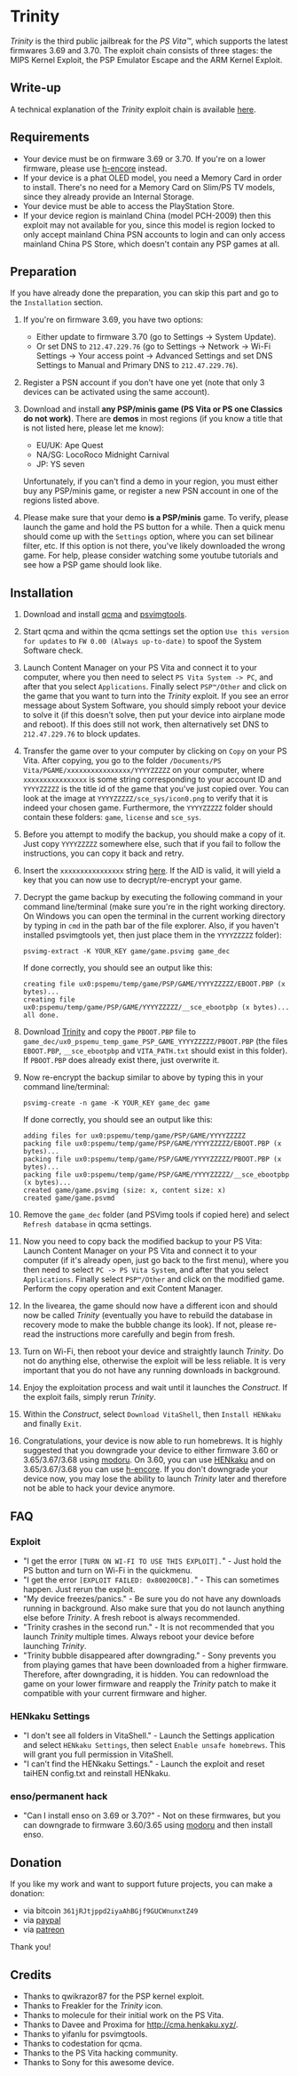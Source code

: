 # Trinity

*Trinity* is the third public jailbreak for the *PS Vita™*, which supports the latest firmwares 3.69 and 3.70. The exploit chain consists of three stages: the MIPS Kernel Exploit, the PSP Emulator Escape and the ARM Kernel Exploit.

## Write-up

A technical explanation of the *Trinity* exploit chain is available [here](<https://theofficialflow.github.io/2019/06/18/trinity.html>).

## Requirements

- Your device must be on firmware 3.69 or 3.70. If you're on a lower firmware, please use [h-encore](<https://github.com/TheOfficialFloW/h-encore>) instead.
- If your device is a phat OLED model, you need a Memory Card in order to install. There's no need for a Memory Card on Slim/PS TV models, since they already provide an Internal Storage.
- Your device must be able to access the PlayStation Store.
- If your device region is mainland China (model PCH-2009) then this exploit may not available for you, since this model is region locked to only accept mainland China PSN accounts to login and can only access mainland China PS Store, which doesn't contain any PSP games at all.

## Preparation

If you have already done the preparation, you can skip this part and go to the `Installation` section.

1. If you're on firmware 3.69, you have two options:

   - Either update to firmware 3.70 (go to Settings → System Update).
   - Or set DNS to `212.47.229.76` (go to Settings → Network → Wi-Fi Settings → Your access point → Advanced Settings and set DNS Settings to Manual and Primary DNS to `212.47.229.76`).

2. Register a PSN account if you don't have one yet (note that only 3 devices can be activated using the same account).

3. Download and install **any PSP/minis game (PS Vita or PS one Classics do not work)**. There are **demos** in most regions (if you know a title that is not listed here, please let me know):
   - EU/UK: Ape Quest
   - NA/SG: LocoRoco Midnight Carnival
   - JP: YS seven

   Unfortunately, if you can't find a demo in your region, you must either buy any PSP/minis game, or register a new PSN account in one of the regions listed above.

4. Please make sure that your demo **is a PSP/minis** game. To verify, please launch the game and hold the PS button for a while. Then a quick menu should come up with the `Settings` option, where you can set bilinear filter, etc. If this option is not there, you've likely downloaded the wrong game. For help, please consider watching some youtube tutorials and see how a PSP game should look like.


## Installation

1. Download and install [qcma](<https://codestation.github.io/qcma/>) and [psvimgtools](<https://github.com/yifanlu/psvimgtools/releases>).

2. Start qcma and within the qcma settings set the option `Use this version for updates` to `FW 0.00 (Always up-to-date)` to spoof the System Software check.

3. Launch Content Manager on your PS Vita and connect it to your computer, where you then need to select `PS Vita System -> PC`, and after that you select `Applications`. Finally select `PSP™/Other` and click on the game that you want to turn into the *Trinity* exploit. If you see an error message about System Software, you should simply reboot your device to solve it (if this doesn't solve, then put your device into airplane mode and reboot). If this does still not work, then alternatively set DNS to `212.47.229.76` to block updates.

4. Transfer the game over to your computer by clicking on `Copy` on your PS Vita. After copying, you go to the folder `/Documents/PS Vita/PGAME/xxxxxxxxxxxxxxxx/YYYYZZZZZ` on your computer, where `xxxxxxxxxxxxxxxx` is some string corresponding to your account ID and `YYYYZZZZZ` is the title id of the game that you've just copied over. You can look at the image at `YYYYZZZZZ/sce_sys/icon0.png` to verify that it is indeed your chosen game. Furthermore, the `YYYYZZZZZ` folder should contain these folders: `game`, `license` and `sce_sys`.

5. Before you attempt to modify the backup, you should make a copy of it. Just copy `YYYYZZZZZ` somewhere else, such that if you fail to follow the instructions, you can copy it back and retry.

6. Insert the `xxxxxxxxxxxxxxxx` string [here](<http://cma.henkaku.xyz/>). If the AID is valid, it will yield a key that you can now use to decrypt/re-encrypt your game.

7. Decrypt the game backup by executing the following command in your command line/terminal (make sure you're in the right working directory. On Windows you can open the terminal in the current working directory by typing in `cmd` in the path bar of the file explorer. Also, if you haven't installed psvimgtools yet, then just place them in the `YYYYZZZZZ` folder):

   ```
   psvimg-extract -K YOUR_KEY game/game.psvimg game_dec
   ```

   If done correctly, you should see an output like this:

   ```
   creating file ux0:pspemu/temp/game/PSP/GAME/YYYYZZZZZ/EBOOT.PBP (x bytes)...
   creating file ux0:pspemu/temp/game/PSP/GAME/YYYYZZZZZ/__sce_ebootpbp (x bytes)... 
   all done.
   ```

8. Download [Trinity](<https://github.com/TheOfficialFloW/Trinity/releases/download/v1.0/PBOOT.PBP>) and copy the `PBOOT.PBP` file to `game_dec/ux0_pspemu_temp_game_PSP_GAME_YYYYZZZZZ/PBOOT.PBP` (the files `EBOOT.PBP`, `__sce_ebootpbp` and `VITA_PATH.txt` should exist in this folder). If `PBOOT.PBP` does already exist there, just overwrite it.

9. Now re-encrypt the backup similar to above by typing this in your command line/terminal:

   ```
   psvimg-create -n game -K YOUR_KEY game_dec game
   ```

   If done correctly, you should see an output like this:

   ```
   adding files for ux0:pspemu/temp/game/PSP/GAME/YYYYZZZZZ
   packing file ux0:pspemu/temp/game/PSP/GAME/YYYYZZZZZ/EBOOT.PBP (x bytes)...
   packing file ux0:pspemu/temp/game/PSP/GAME/YYYYZZZZZ/PBOOT.PBP (x bytes)...
   packing file ux0:pspemu/temp/game/PSP/GAME/YYYYZZZZZ/__sce_ebootpbp (x bytes)...
   created game/game.psvimg (size: x, content size: x)
   created game/game.psvmd
   ```

10. Remove the `game_dec` folder (and PSVimg tools if copied here) and select `Refresh database` in qcma settings.

11. Now you need to copy back the modified backup to your PS Vita: Launch Content Manager on your PS Vita and connect it to your computer (if it's already open, just go back to the first menu), where you then need to select `PC -> PS Vita System`, and after that you select `Applications`. Finally select `PSP™/Other` and click on the modified game. Perform the copy operation and exit Content Manager.

12. In the livearea, the game should now have a different icon and should now be called *Trinity* (eventually you have to rebuild the database in recovery mode to make the bubble change its look). If not, please re-read the instructions more carefully and begin from fresh.

13. Turn on Wi-Fi, then reboot your device and straightly launch *Trinity*. Do not do anything else, otherwise the exploit will be less reliable. It is very important that you do not have any running downloads in background.

14. Enjoy the exploitation process and wait until it launches the *Construct*. If the exploit fails, simply rerun *Trinity*.

15. Within the *Construct*, select `Download VitaShell`, then `Install HENkaku` and finally `Exit`.

16. Congratulations, your device is now able to run homebrews. It is highly suggested that you downgrade your device to either firmware 3.60 or 3.65/3.67/3.68 using [modoru](<https://github.com/TheOfficialFloW/modoru>). On 3.60, you can use [HENkaku](<http://henkaku.xyz/>) and on 3.65/3.67/3.68 you can use [h-encore](<https://github.com/TheOfficialFloW/h-encore>). If you don't downgrade your device now, you may lose the ability to launch *Trinity* later and therefore not be able to hack your device anymore.

## FAQ

### Exploit

- "I get the error `[TURN ON WI-FI TO USE THIS EXPLOIT].`" - Just hold the PS button and turn on Wi-Fi in the quickmenu.
- "I get the error `[EXPLOIT FAILED: 0x800200CB].`" - This can sometimes happen. Just rerun the exploit.
- "My device freezes/panics." - Be sure you do not have any downloads running in background. Also make sure that you do not launch anything else before *Trinity*. A fresh reboot is always recommended.
- "Trinity crashes in the second run." - It is not recommended that you launch *Trinity* multiple times. Always reboot your device before launching *Trinity*.
- "Trinity bubble disappeared after downgrading." - Sony prevents you from playing games that have been downloaded from a higher firmware. Therefore, after downgrading, it is hidden. You can redownload the game on your lower firmware and reapply the *Trinity* patch to make it compatible with your current firmware and higher.

### HENkaku Settings

- "I don't see all folders in VitaShell." - Launch the Settings application and select `HENkaku Settings`, then select `Enable unsafe homebrews`. This will grant you full permission in VitaShell.
- "I can't find the HENkaku Settings." - Launch the exploit and reset taiHEN config.txt and reinstall HENkaku.

### enso/permanent hack

- "Can I install enso on 3.69 or 3.70?" - Not on these firmwares, but you can downgrade to firmware 3.60/3.65 using [modoru](https://github.com/TheOfficialFloW/modoru) and then install enso.

## Donation

If you like my work and want to support future projects, you can make a donation:

- via bitcoin `361jRJtjppd2iyaAhBGjf9GUCWnunxtZ49`
- via [paypal](https://www.paypal.me/flowsupport/20)
- via [patreon](https://www.patreon.com/TheOfficialFloW)

Thank you!

## Credits

- Thanks to qwikrazor87 for the PSP kernel exploit.
- Thanks to Freakler for the *Trinity* icon.
- Thanks to molecule for their initial work on the PS Vita.
- Thanks to Davee and Proxima for http://cma.henkaku.xyz/.
- Thanks to yifanlu for psvimgtools.
- Thanks to codestation for qcma.
- Thanks to the PS Vita hacking community.
- Thanks to Sony for this awesome device.
